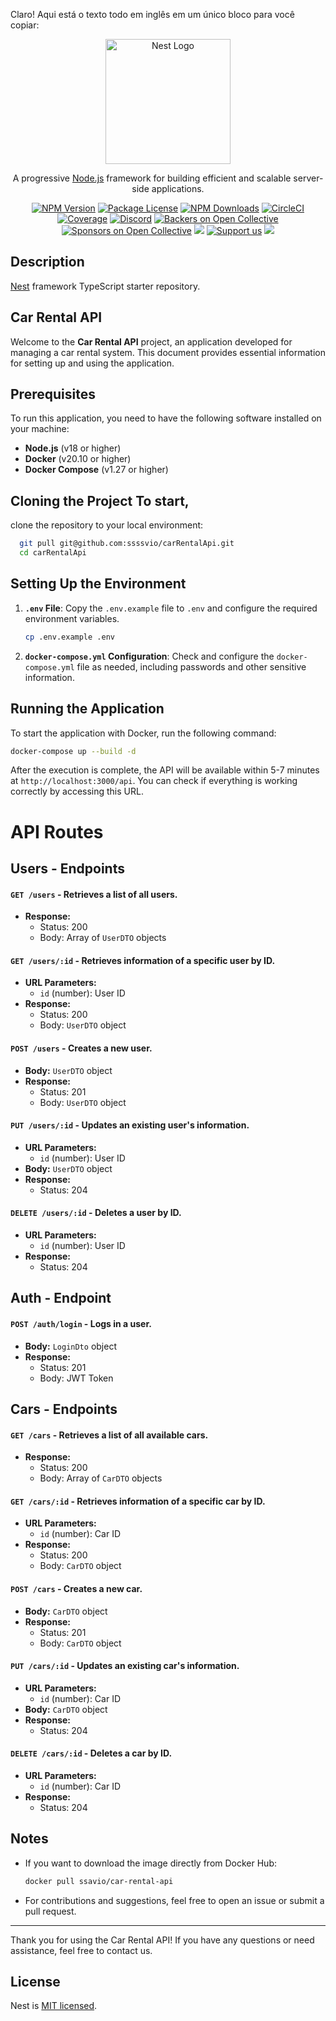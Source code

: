 Claro! Aqui está o texto todo em inglês em um único bloco para você copiar:

<p align="center">
  <a href="http://nestjs.com/" target="blank"
    ><img
      src="https://nestjs.com/img/logo-small.svg"
      width="200"
      alt="Nest Logo"
  /></a>
</p>

[circleci-image]: https://img.shields.io/circleci/build/github/nestjs/nest/master?token=abc123def456
[circleci-url]: https://circleci.com/gh/nestjs/nest

<p align="center">
  A progressive
  <a href="http://nodejs.org" target="_blank">Node.js</a> framework for building
  efficient and scalable server-side applications.
</p>
<p align="center">
  <a href="https://www.npmjs.com/~nestjscore" target="_blank"
    ><img src="https://img.shields.io/npm/v/@nestjs/core.svg" alt="NPM Version"
  /></a>
  <a href="https://www.npmjs.com/~nestjscore" target="_blank"
    ><img
      src="https://img.shields.io/npm/l/@nestjs/core.svg"
      alt="Package License"
  /></a>
  <a href="https://www.npmjs.com/~nestjscore" target="_blank"
    ><img
      src="https://img.shields.io/npm/dm/@nestjs/common.svg"
      alt="NPM Downloads"
  /></a>
  <a href="https://circleci.com/gh/nestjs/nest" target="_blank"
    ><img
      src="https://img.shields.io/circleci/build/github/nestjs/nest/master"
      alt="CircleCI"
  /></a>
  <a
    href="https://coveralls.io/github/nestjs/nest?branch=master"
    target="_blank"
    ><img
      src="https://coveralls.io/repos/github/nestjs/nest/badge.svg?branch=master#9"
      alt="Coverage"
  /></a>
  <a href="https://discord.gg/G7Qnnhy" target="_blank"
    ><img
      src="https://img.shields.io/badge/discord-online-brightgreen.svg"
      alt="Discord"
  /></a>
  <a href="https://opencollective.com/nest#backer" target="_blank"
    ><img
      src="https://opencollective.com/nest/backers/badge.svg"
      alt="Backers on Open Collective"
  /></a>
  <a href="https://opencollective.com/nest#sponsor" target="_blank"
    ><img
      src="https://opencollective.com/nest/sponsors/badge.svg"
      alt="Sponsors on Open Collective"
  /></a>
  <a href="https://paypal.me/kamilmysliwiec" target="_blank"
    ><img src="https://img.shields.io/badge/Donate-PayPal-ff3f59.svg"
  /></a>
  <a href="https://opencollective.com/nest#sponsor" target="_blank"
    ><img
      src="https://img.shields.io/badge/Support%20us-Open%20Collective-41B883.svg"
      alt="Support us"
  /></a>
  <a href="https://twitter.com/nestframework" target="_blank"
    ><img
      src="https://img.shields.io/twitter/follow/nestframework.svg?style=social&label=Follow"
  /></a>
</p>

## Description

[Nest](https://github.com/nestjs/nest) framework TypeScript starter repository.

## Car Rental API

Welcome to the **Car Rental API** project, an application developed for managing a car rental system. This document provides essential information for setting up and using the application.

## Prerequisites

To run this application, you need to have the following software
installed on your machine:

- **Node.js** (v18 or higher)
- **Docker** (v20.10 or
  higher)
- **Docker Compose** (v1.27 or higher)

## Cloning the Project To start,

clone the repository to your local environment:

```bash git clone
  git pull git@github.com:ssssvio/carRentalApi.git
  cd carRentalApi
```

## Setting Up the Environment

1. **`.env` File**: Copy the `.env.example` file to `.env` and configure the required environment variables.

   ```bash
   cp .env.example .env
   ```

2. **`docker-compose.yml` Configuration**: Check and configure the `docker-compose.yml` file as needed, including passwords and other sensitive information.

## Running the Application

To start the application with Docker, run the following command:

```bash
docker-compose up --build -d
```

After the execution is complete, the API will be available within 5-7 minutes at `http://localhost:3000/api`. You can check if everything is working correctly by accessing this URL.

# API Routes

## Users - Endpoints

#### `GET /users` - Retrieves a list of all users.

- **Response:**
  - Status: 200
  - Body: Array of `UserDTO` objects

#### `GET /users/:id` - Retrieves information of a specific user by ID.

- **URL Parameters:**
  - `id` (number): User ID
- **Response:**
  - Status: 200
  - Body: `UserDTO` object

#### `POST /users` - Creates a new user.

- **Body:** `UserDTO` object
- **Response:**
  - Status: 201
  - Body: `UserDTO` object

#### `PUT /users/:id` - Updates an existing user's information.

- **URL Parameters:**
  - `id` (number): User ID
- **Body:** `UserDTO` object
- **Response:**
  - Status: 204

#### `DELETE /users/:id` - Deletes a user by ID.

- **URL Parameters:**
  - `id` (number): User ID
- **Response:**
  - Status: 204

## Auth - Endpoint

#### `POST /auth/login` - Logs in a user.

- **Body:** `LoginDto` object
- **Response:**
  - Status: 201
  - Body: JWT Token

## Cars - Endpoints

#### `GET /cars` - Retrieves a list of all available cars.

- **Response:**
  - Status: 200
  - Body: Array of `CarDTO` objects

#### `GET /cars/:id` - Retrieves information of a specific car by ID.

- **URL Parameters:**
  - `id` (number): Car ID
- **Response:**
  - Status: 200
  - Body: `CarDTO` object

#### `POST /cars` - Creates a new car.

- **Body:** `CarDTO` object
- **Response:**
  - Status: 201
  - Body: `CarDTO` object

#### `PUT /cars/:id` - Updates an existing car's information.

- **URL Parameters:**
  - `id` (number): Car ID
- **Body:** `CarDTO` object
- **Response:**
  - Status: 204

#### `DELETE /cars/:id` - Deletes a car by ID.

- **URL Parameters:**
  - `id` (number): Car ID
- **Response:**
  - Status: 204

## Notes

- If you want to download the image directly from Docker Hub:

  ```bash
  docker pull ssavio/car-rental-api
  ```

- For contributions and suggestions, feel free to open an issue or submit a pull request.

---

Thank you for using the Car Rental API! If you have any questions or need assistance, feel free to contact us.

## License

Nest is [MIT licensed](LICENSE).
